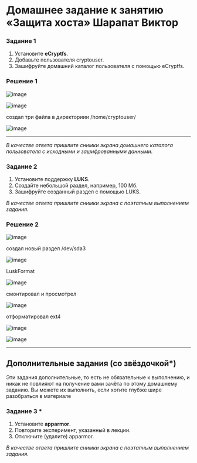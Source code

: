 # Домашнее задание к занятию  «Защита хоста» Шарапат Виктор

### Задание 1

1. Установите **eCryptfs**.
2. Добавьте пользователя cryptouser.
3. Зашифруйте домашний каталог пользователя с помощью eCryptfs.

### Решение 1
![image](https://github.com/sharvik22/13-02.md/assets/136818757/bd8e96d0-f869-4c0d-aa02-ec06b444c0cb)

![image](https://github.com/sharvik22/13-02.md/assets/136818757/d3dc175c-7c0d-4390-b083-0bff83b9c442)

создал три файла в директориии /home/cryptouser/

![image](https://github.com/sharvik22/13-02.md/assets/136818757/24c7bf81-4ee2-4321-91b7-8219e8ef749c)

---

*В качестве ответа  пришлите снимки экрана домашнего каталога пользователя с исходными и зашифрованными данными.*  

### Задание 2

1. Установите поддержку **LUKS**.
2. Создайте небольшой раздел, например, 100 Мб.
3. Зашифруйте созданный раздел с помощью LUKS.

*В качестве ответа пришлите снимки экрана с поэтапным выполнением задания.*


### Решение 2
![image](https://github.com/sharvik22/13-02.md/assets/136818757/403df0ad-f401-4ce8-8b75-8dd8e1fb6e3d)

создал новый раздел /dev/sda3

![image](https://github.com/sharvik22/13-02.md/assets/136818757/ef0ae192-25bd-42e5-879d-5444abac2a9b)

LuskFormat

![image](https://github.com/sharvik22/13-02.md/assets/136818757/99103c1e-f23d-4fa3-b9dc-25e8ad4bb884)

смонтировал и просмотрел

![image](https://github.com/sharvik22/13-02.md/assets/136818757/4a978772-3b20-43f1-a28b-153add1910f4)

отформатировал ext4

![image](https://github.com/sharvik22/13-02.md/assets/136818757/1478e12a-1dd2-4a1d-ad37-c37b2f4acc10)

![image](https://github.com/sharvik22/13-02.md/assets/136818757/4be90702-a271-43e0-98b3-20944cf02d51)










---

## Дополнительные задания (со звёздочкой*)

Эти задания дополнительные, то есть не обязательные к выполнению, и никак не повлияют на получение вами зачёта по этому домашнему заданию. Вы можете их выполнить, если хотите глубже шире разобраться в материале

### Задание 3 *

1. Установите **apparmor**.
2. Повторите эксперимент, указанный в лекции.
3. Отключите (удалите) apparmor.


*В качестве ответа пришлите снимки экрана с поэтапным выполнением задания.*



